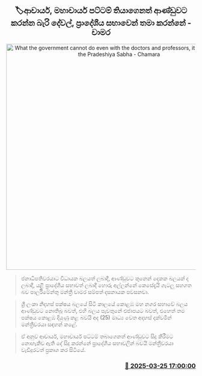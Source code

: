 <p align='center'><b><h2 align='center' title='What the government cannot do even with the doctors and professors, it does through the Pradeshiya Sabha - Chamara'>🏷ආචාර්ය, මහාචාර්ය පට්ටම් තියාගෙනත් ආණ්ඩුවට කරන්න බැරි දේවල්, ප්‍රාදේශීය සභාවෙන් තමා කරන්නේ - චාමර</h2></b></p>
<p align='center'><img src='https://helakuru.sgp1.cdn.digitaloceanspaces.com/esana/images/lib/chamara-sampath-dasanayake-media.jpg' width='600' alt='What the government cannot do even with the doctors and professors, it does through the Pradeshiya Sabha - Chamara'></p>

> ජනාධිපතිවරයාට විධායක බලයත් ලබාදී, ආණ්ඩුවට තුනෙන් දෙකක බලයක් ද ලබාදී, යළි ප්‍රාදේශීය සභාවත් ලබාදී හොරු අල්ලන්නේ කෙසේදැයි ගැටලු සහගත බව පාර්ලිමේන්තු මන්ත්‍රී චාමර සම්පත් දසනායක පවසනවා.

> ශ්‍රී ලංකා නිදහස් පක්ෂය බලයේ සිටි කාලයේ කොළඹ මහ නගර සභාවේ බලය ආණ්ඩුවට නොතිබූ බවත්, එහි බලය පැවතුනේ එජාපයට බවත්, එහෙත් තම පක්ෂය කොළඹ දියුණු කළ බවයි අද (25) මාධ්‍ය වෙත අදහස් දක්වමින් මන්ත්‍රීවරයා සඳහන් කළේ.

> ඒ අනුව ආචාර්ය, මහාචාර්ය පට්ටම් තබාගෙනත් ආණ්ඩුවට සිදු කිරීමට නොහැකිව ඇති දේ සිදු කරන්නේ ප්‍රාදේශීය සභාවලින් බවයි මන්ත්‍රීවරයා වැඩිදුරටත් ප්‍රකාශ කර සිටියේ.



<h3 align='right'><a href='https://www.helakuru.lk/esana/p/108630/'>📅 2025-03-25 17:00:00</a></h3>
